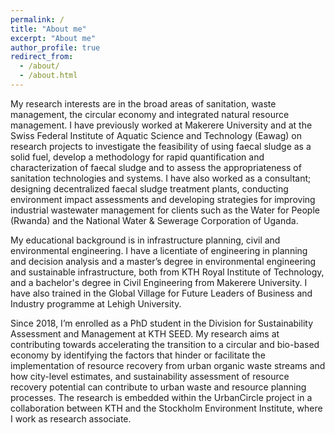 ```yaml
---
permalink: /
title: "About me"
excerpt: "About me"
author_profile: true
redirect_from: 
  - /about/
  - /about.html
---
```


My research interests are in the broad areas of sanitation, waste management, the circular economy and integrated natural resource management. I have previously worked at Makerere University and at the Swiss Federal Institute of Aquatic Science and Technology (Eawag) on research projects to investigate the feasibility of using faecal sludge as a solid fuel, develop a methodology for rapid quantification and characterization of faecal sludge and to assess the appropriateness of sanitation technologies and systems. I have also worked as a consultant; designing decentralized faecal sludge treatment plants, conducting environment impact assessments and developing strategies for improving industrial wastewater management for clients such as the Water for People (Rwanda) and the National Water & Sewerage Corporation of Uganda.

My educational background is in infrastructure planning, civil and environmental engineering. I have a licentiate of engineering in planning and decision analysis and a master’s degree in environmental engineering and sustainable infrastructure, both from KTH Royal Institute of Technology, and a bachelor's degree in Civil Engineering from Makerere University. I have also trained in the Global Village for Future Leaders of Business and Industry programme at Lehigh University.

Since 2018, I’m enrolled as a PhD student in the Division for Sustainability Assessment and Management at KTH SEED. My research aims at contributing towards accelerating the transition to a circular and bio-based economy by identifying the factors that hinder or facilitate the implementation of resource recovery from urban organic waste streams and how city-level estimates, and sustainability assessment of resource recovery potential can contribute to urban waste and resource planning processes. The research is embedded within the UrbanCircle project in a collaboration between KTH and the Stockholm Environment Institute, where I work as research associate.
